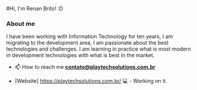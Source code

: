#Hi, I'm Renan Brito! :D

### About me
I have been working with Information Technology for ten years, I am migrating to the development area, I am passionate about the best technologies and challenges. I am learning in practice what is most modern in development technologies with what is best in the market.

- 📫 How to reach me **contato@playtechsolutions.com.br**

- [Website] https://playtechsolutions.com.br/ 💻 - Working on it.
